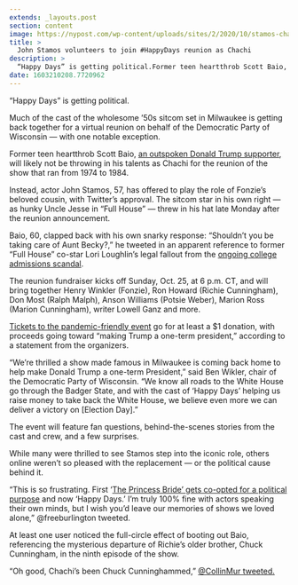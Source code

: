 ```yaml
--- 
extends: _layouts.post 
section: content 
image: https://nypost.com/wp-content/uploads/sites/2/2020/10/stamos-chachi.jpg?quality=90&strip=all&w=1200 
title: > 
  John Stamos volunteers to join #HappyDays reunion as Chachi 
description: > 
  “Happy Days” is getting political.Former teen heartthrob Scott Baio, an outspoken Donald Trump supporter, will likely not be throwing in his talents as Chachi for the reunion of the show that ran from 1974 to 1984.Instead, actor John Stamos, 57, has offered to play the role of Fonzie’s beloved cousin, with Twitter’s approval.The sitcom star in his own right — as hunky Uncle Jesse in “Full House” — threw in his hat late Monday after the reunion announcement.While many were thrilled to see Stamos step into the iconic role, others online weren’t so pleased with the replacement — or the political cause behind it. 
date: 1603210208.7720962 
--- 
```

<div><p>&#8220;Happy Days&#8221; is getting political.</p>
<p>Much of the cast of the wholesome &#8217;50s sitcom set in Milwaukee is getting back together for a virtual reunion on behalf of the Democratic Party of Wisconsin &#8212; with one notable exception.</p>
<p>Former teen heartthrob Scott Baio, <a href="https://nypost.com/2016/08/06/scott-baio-still-loves-donald-trump/" rel="noopener noreferrer" target="_blank">an outspoken Donald Trump supporter</a>, will likely not be throwing in his talents as Chachi for the reunion of the show that ran from 1974 to 1984.</p>
<p>Instead, actor John Stamos, 57, has offered to play the role of Fonzie&#8217;s beloved cousin, with Twitter&#8217;s approval. The sitcom star in his own right &#8212; as hunky Uncle Jesse in &#8220;Full House&#8221; &#8212; threw in his hat late Monday after the reunion announcement.</p>
<p>Baio, 60, clapped back with his own snarky response: &#8220;Shouldn&#8217;t you be taking care of Aunt Becky?,&#8221; he tweeted in an apparent reference to former &#8220;Full House&#8221; co-star Lori Loughlin&#8217;s legal fallout from the <a href="https://pagesix.com/2020/09/17/lori-loughlins-prison-offers-yoga-pilates-and-music-lessons/" target="_blank" rel="noopener noreferrer">ongoing college admissions scandal</a>.</p>
 
<p>The reunion fundraiser kicks off Sunday, Oct. 25, at 6 p.m. CT, and will bring together Henry Winkler (Fonzie), Ron Howard (Richie Cunningham), Don Most (Ralph Malph), Anson Williams (Potsie Weber), Marion Ross (Marion Cunningham), writer Lowell Ganz and more.</p>
<p><a href="http://wisdems.org/happydays" rel="noopener noreferrer" target="_blank">Tickets to the pandemic-friendly</a><a href="http://wisdems.org/happydays" rel="noopener noreferrer" target="_blank"> event</a> go for at least a $1 donation, with proceeds going toward &#8220;making Trump a one-term president,&#8221; according to a statement from the organizers.</p>
<p>&#8220;We&#8217;re thrilled a show made famous in Milwaukee is coming back home to help make Donald Trump a one-term President,&#8221; said Ben Wikler, chair of the Democratic Party of Wisconsin. &#8220;We know all roads to the White House go through the Badger State, and with the cast of &#8216;Happy Days&#8217; helping us raise money to take back the White House, we believe even more we can deliver a victory on [Election Day].&#8221;</p>
<p>The event will feature fan questions, behind-the-scenes stories from the cast and crew, and a few surprises.</p>
<p>While many were thrilled to see Stamos step into the iconic role, others online weren&#8217;t so pleased with the replacement &#8212; or the political cause behind it.</p>
<p>&#8220;This is so frustrating. First &#8216;<a href="https://nypost.com/2020/09/04/the-princess-bride-cast-to-reunite-for-virtual-script-reading-and-fundraiser/" rel="noopener noreferrer" target="_blank">The Princess Bride&#8217; gets co-opted for a political purpose</a> and now &#8216;Happy Days.&#8217; I&#8217;m truly 100% fine with actors speaking their own minds, but I wish you&#8217;d leave our memories of shows we loved alone,&#8221; @freeburlington tweeted.</p>
<p>At least one user noticed the full-circle effect of booting out Baio, referencing the mysterious departure of Richie&#8217;s older brother, Chuck Cunningham, in the ninth episode of the show.</p>
<p>&#8220;Oh good, Chachi&#8217;s been Chuck Cunninghammed,&#8221; <a href="https://twitter.com/CollinMurr/status/1318341635655204864?s=20" rel="noopener noreferrer" target="_blank">@CollinMur tweeted.</a></p>
			</div>